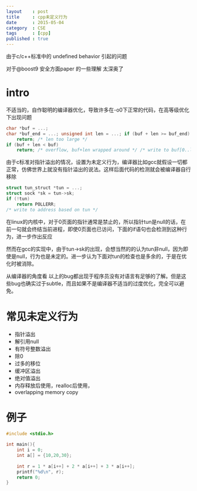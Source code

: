 ```yaml
---
layout    : post
title     : cpp未定义行为
date      : 2015-05-04
category  : CSE
tags      : [cpp]
published : true
---
```


由于c/c++标准中的 undefined behavior 引起的问题

对于@boost9 安全方面paper 的一些理解 太深奥了  

<!-- more -->

# intro

不适当的，自作聪明的编译器优化，导致许多在-o0下正常的代码，在高等级优化下出现问题

```c
char *buf = ...;
char *buf_end = ...; unsigned int len = ...; if (buf + len >= buf_end)
    return; /* len too large */ 
if (buf + len < buf)
    return; /* overflow, buf+len wrapped around */ /* write to buf[0..len-1] */
```

由于c标准对指针溢出的情况，设置为未定义行为，编译器比如gcc就假设一切都正常，仿佛世界上就没有指针溢出的说法。这样后面代码的检测就会被编译器自行移除

```c
struct tun_struct *tun = ...; 
struct sock *sk = tun->sk; 
if (!tun)
    return POLLERR;
/* write to address based on tun */
```

在linux的内核中，对于0页面的指针通常是禁止的，所以指针tun是null的话，在前一句就会终结当前进程，即使0页面也已访问，下面的if语句也会检测到这种行为，进一步作出反应

然而在gcc的实现中，由于tun->sk的出现，会想当然的的认为tun非null，因为即使是null，行为也是未定的。进一步认为下面对tun的检查也是多余的，于是在优化时被消除。

从编译器的角度看 以上的bug都出现于程序员没有对语言有足够的了解。但是这些bug也确实过于subtle，而且如果不是编译器不适当的过度优化，完全可以避免。


# 常见未定义行为

- 指针溢出
- 解引用null
- 有符号整数溢出
- 除0
- 过多的移位
- 缓冲区溢出
- 绝对值溢出
- 内存释放后使用，realloc后使用，
- overlapping memory copy


# 例子

```c
#include <stdio.h>
 
int main(){
    int i = 0;
    int a[] = {10,20,30};
 
    int r = 1 * a[i++] + 2 * a[i++] + 3 * a[i++];
    printf("%d\n", r);
    return 0;
}
```

